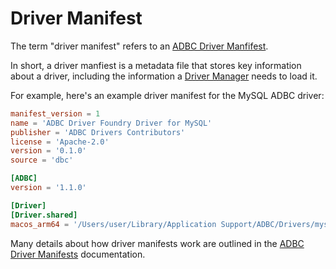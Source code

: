 <!-- Copyright (c) 2025 Columnar Technologies.  All rights reserved. -->

# Driver Manifest

The term "driver manifest" refers to an [ADBC Driver Manfifest](https://arrow.apache.org/adbc/current/format/driver_manifests.html).

In short, a driver manfiest is a metadata file that stores key information about a driver, including the information a [Driver Manager](./driver_manager.md) needs to load it.

For example, here's an example driver manifest for the MySQL ADBC driver:

```toml
manifest_version = 1
name = 'ADBC Driver Foundry Driver for MySQL'
publisher = 'ADBC Drivers Contributors'
license = 'Apache-2.0'
version = '0.1.0'
source = 'dbc'

[ADBC]
version = '1.1.0'

[Driver]
[Driver.shared]
macos_arm64 = '/Users/user/Library/Application Support/ADBC/Drivers/mysql_macos_arm64_v0.1.0'
```

Many details about how driver manifests work are outlined in the [ADBC Driver Manifests](https://arrow.apache.org/adbc/current/format/driver_manifests.html) documentation.
